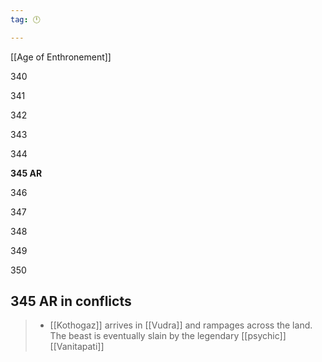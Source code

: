 ```yaml
---
tag: 🕛

---
```

[[Age of Enthronement]]


340

341

342

343

344

**345 AR**

346

347

348

349

350



## 345 AR in conflicts

>  - [[Kothogaz]] arrives in [[Vudra]] and rampages across the land. The beast is eventually slain by the legendary [[psychic]] [[Vanitapati]]






